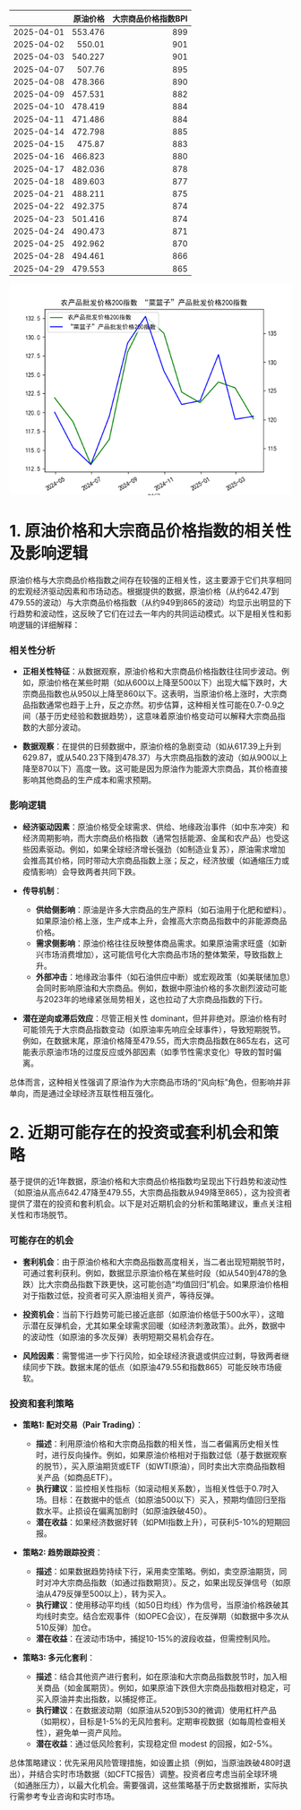 |            |   原油价格 |   大宗商品价格指数BPI |
|:-----------|-----------:|----------------------:|
| 2025-04-01 |    553.476 |                   899 |
| 2025-04-02 |    550.01  |                   901 |
| 2025-04-03 |    540.227 |                   901 |
| 2025-04-07 |    507.76  |                   895 |
| 2025-04-08 |    478.366 |                   890 |
| 2025-04-09 |    457.531 |                   882 |
| 2025-04-10 |    478.419 |                   884 |
| 2025-04-11 |    471.486 |                   884 |
| 2025-04-14 |    472.798 |                   885 |
| 2025-04-15 |    475.87  |                   883 |
| 2025-04-16 |    466.823 |                   880 |
| 2025-04-17 |    482.036 |                   878 |
| 2025-04-18 |    489.603 |                   877 |
| 2025-04-21 |    488.211 |                   875 |
| 2025-04-22 |    492.375 |                   874 |
| 2025-04-23 |    501.416 |                   874 |
| 2025-04-24 |    490.473 |                   871 |
| 2025-04-25 |    492.962 |                   870 |
| 2025-04-28 |    494.461 |                   866 |
| 2025-04-29 |    479.553 |                   865 |

![图](MSCI_copper.png)

# 1. 原油价格和大宗商品价格指数的相关性及影响逻辑

原油价格与大宗商品价格指数之间存在较强的正相关性，这主要源于它们共享相同的宏观经济驱动因素和市场动态。根据提供的数据，原油价格（从约642.47到479.55的波动）与大宗商品价格指数（从约949到865的波动）均显示出明显的下行趋势和波动性，这反映了它们在过去一年内的共同运动模式。以下是相关性和影响逻辑的详细解释：

### 相关性分析
- **正相关性特征**：从数据观察，原油价格和大宗商品价格指数往往同步波动。例如，原油价格在某些时期（如从600以上降至500以下）出现大幅下跌时，大宗商品指数也从950以上降至860以下。这表明，当原油价格上涨时，大宗商品指数通常也趋于上升，反之亦然。初步估算，这种相关性可能在0.7-0.9之间（基于历史经验和数据趋势），这意味着原油价格变动可以解释大宗商品指数的大部分波动。
  
- **数据观察**：在提供的日频数据中，原油价格的急剧变动（如从617.39上升到629.87，或从540.23下降到478.37）与大宗商品指数的波动（如从900以上降至870以下）高度一致。这可能是因为原油作为能源大宗商品，其价格直接影响其他商品的生产成本和需求预期。

### 影响逻辑
- **经济驱动因素**：原油价格受全球需求、供给、地缘政治事件（如中东冲突）和经济周期影响，而大宗商品价格指数（通常包括能源、金属和农产品）也受这些因素驱动。例如，如果全球经济增长强劲（如制造业复苏），原油需求增加会推高其价格，同时带动大宗商品指数上涨；反之，经济放缓（如通缩压力或疫情影响）会导致两者共同下跌。
  
- **传导机制**：
  - **供给侧影响**：原油是许多大宗商品的生产原料（如石油用于化肥和塑料）。如果原油价格上涨，生产成本上升，会推高大宗商品指数中的非能源商品价格。
  - **需求侧影响**：原油价格往往反映整体商品需求。如果原油需求旺盛（如新兴市场消费增加），这可能信号化大宗商品市场的整体繁荣，导致指数上升。
  - **外部冲击**：地缘政治事件（如石油供应中断）或宏观政策（如美联储加息）会同时影响原油和大宗商品。例如，数据中原油价格的多次剧烈波动可能与2023年的地缘紧张局势相关，这也拉动了大宗商品指数的下行。
  
- **潜在逆向或滞后效应**：尽管正相关性 dominant，但并非绝对。原油价格有时可能领先于大宗商品指数变动（如原油率先响应全球事件），导致短期脱节。例如，在数据末尾，原油价格降至479.55，而大宗商品指数在865左右，这可能表示原油市场的过度反应或外部因素（如季节性需求变化）导致的暂时偏离。

总体而言，这种相关性强调了原油作为大宗商品市场的“风向标”角色，但影响并非单向，而是通过全球经济互联性相互强化。

# 2. 近期可能存在的投资或套利机会和策略

基于提供的近1年数据，原油价格和大宗商品价格指数均呈现出下行趋势和波动性（如原油从高点642.47降至479.55，大宗商品指数从949降至865），这为投资者提供了潜在的投资和套利机会。以下是对近期机会的分析和策略建议，重点关注相关性和市场脱节。

### 可能存在的机会
- **套利机会**：由于原油价格和大宗商品指数高度相关，当二者出现短期脱节时，可通过套利获利。例如，数据显示原油价格在某些时段（如从540到478的急跌）比大宗商品指数下跌更快，这可能创造“均值回归”机会。如果原油价格相对于指数过低，投资者可买入原油相关资产，等待反弹。
  
- **投资机会**：当前下行趋势可能已接近底部（如原油价格低于500水平），这暗示潜在反弹机会，尤其如果全球需求回暖（如经济刺激政策）。此外，数据中的波动性（如原油的多次反弹）表明短期交易机会存在。

- **风险因素**：需警惕进一步下行风险，如全球经济衰退或供应过剩，导致两者继续同步下跌。数据末尾的低点（如原油479.55和指数865）可能反映市场疲软。

### 投资和套利策略
- **策略1: 配对交易（Pair Trading）**：
  - **描述**：利用原油价格和大宗商品指数的相关性，当二者偏离历史相关性时，进行反向操作。例如，如果原油价格相对于指数过低（基于数据观察的脱节），买入原油期货或ETF（如WTI原油），同时卖出大宗商品指数相关产品（如商品ETF）。
  - **执行建议**：监控相关性指标（如滚动相关系数），当相关性低于0.7时入场。目标：在数据中的低点（如原油500以下）买入，预期均值回归至指数水平。止损设在偏离加剧时（如原油跌破450）。
  - **潜在收益**：如果经济数据好转（如PMI指数上升），可获利5-10%的短期回报。

- **策略2: 趋势跟踪投资**：
  - **描述**：如果数据趋势持续下行，采用卖空策略。例如，卖空原油期货，同时对冲大宗商品指数（如通过指数期货）。反之，如果出现反弹信号（如原油从479反弹至500以上），转为买入。
  - **执行建议**：使用移动平均线（如50日均线）作为信号，当原油价格跌破其均线时卖空。结合宏观事件（如OPEC会议），在反弹期（如数据中多次从510反弹）加仓。
  - **潜在收益**：在波动市场中，捕捉10-15%的波段收益，但需控制风险。

- **策略3: 多元化套利**：
  - **描述**：结合其他资产进行套利，如在原油和大宗商品指数脱节时，加入相关商品（如金属期货）。例如，如果原油下跌但大宗商品指数相对稳定，可买入原油并卖出指数，以捕捉修正。
  - **执行建议**：在数据波动期（如原油从520到530的微调）使用杠杆产品（如期权），目标是1-5%的无风险套利。定期审视数据（如每周检查相关性），避免单一资产风险。
  - **潜在收益**：通过低风险套利，实现稳定但 modest 的回报，如2-5%。

总体策略建议：优先采用风险管理措施，如设置止损（例如，当原油跌破480时退出），并结合实时市场数据（如CFTC报告）调整。投资者应考虑当前全球环境（如通胀压力），以最大化机会。需要强调，这些策略基于历史数据推断，实际执行需参考专业咨询和实时市场。